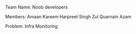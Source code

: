 Team Name: Noob developers

Members:
  Amaan Kareem
  Harpreet Singh
  Zul Quarnain Azam

Problem:
  Infra Monitoring
